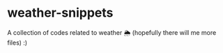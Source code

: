 # weather-snippets
A collection of codes related to weather 🌦 (hopefully there will me more files) :)
